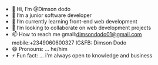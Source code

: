 - 👋 Hi, I’m @Dimson dodo
- 👀 I’m a junior software developer 
- 🌱 I’m currently learning front-end web development
- 💞️ I’m looking to collaborate on web development projects
- 📫 How to reach me gmail:dimsondodo01@gmail.com mobile:+2349060600327 IG&FB: Dimson Dodo
- 😄 Pronouns: ... he/him
- ⚡ Fun fact: ... i'm always open to knowledge and business

<!---
Dimsondodo/Dimsondodo is a ✨ special ✨ repository because its `README.md` (this file) appears on your GitHub profile.
You can click the Preview link to take a look at your changes.
--->
